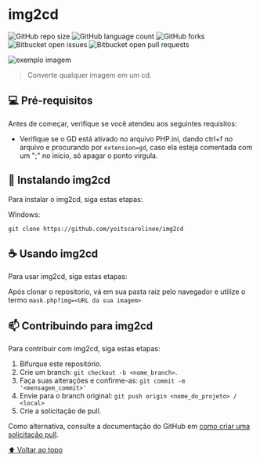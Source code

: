 # img2cd

<!---Esses são exemplos. Veja https://shields.io para outras pessoas ou para personalizar este conjunto de escudos. Você pode querer incluir dependências, status do projeto e informações de licença aqui--->

![GitHub repo size](https://img.shields.io/github/repo-size/yoitscarolinee/img2cd?style=for-the-badge)
![GitHub language count](https://img.shields.io/github/languages/count/yoitscarolinee/img2cd?style=for-the-badge)
![GitHub forks](https://img.shields.io/github/forks/yoitscarolinee/img2cd?style=for-the-badge)
![Bitbucket open issues](https://img.shields.io/bitbucket/issues/yoitscarolinee/img2cd?style=for-the-badge)
![Bitbucket open pull requests](https://img.shields.io/bitbucket/pr-raw/yoitscarolinee/img2cd?style=for-the-badge)

<img src="https://cdn.discordapp.com/attachments/842590159987408957/899970090685059162/IMG2CD.png" alt="exemplo imagem">

> Converte qualquer imagem em um cd.

## 💻 Pré-requisitos

Antes de começar, verifique se você atendeu aos seguintes requisitos:

* Verifique se o GD está ativado no arquivo PHP.ini, dando ctrl+f no arquivo e procurando por `extension=gd`, caso ela esteja comentada com um ";" no inicio, só apagar o ponto virgula.

## 🚀 Instalando img2cd

Para instalar o img2cd, siga estas etapas:

Windows:
```
git clone https://github.com/yoitscarolinee/img2cd
```

## ☕ Usando img2cd

Para usar img2cd, siga estas etapas:

Após clonar o repositorio, vá em sua pasta raiz pelo navegador e utilize o termo `mask.php?img=<URL da sua imagem>`


## 📫 Contribuindo para img2cd

Para contribuir com img2cd, siga estas etapas:

1. Bifurque este repositório.
2. Crie um branch: `git checkout -b <nome_branch>`.
3. Faça suas alterações e confirme-as: `git commit -m '<mensagem_commit>'`
4. Envie para o branch original: `git push origin <nome_do_projeto> / <local>`
5. Crie a solicitação de pull.

Como alternativa, consulte a documentação do GitHub em [como criar uma solicitação pull](https://help.github.com/en/github/collaborating-with-issues-and-pull-requests/creating-a-pull-request).

[⬆ Voltar ao topo](#img2cd)<br>
